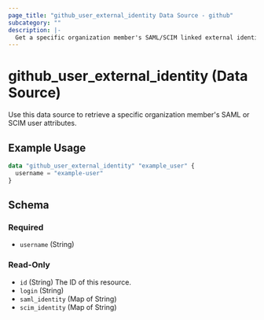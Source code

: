 ```yaml
---
page_title: "github_user_external_identity Data Source - github"
subcategory: ""
description: |-
  Get a specific organization member's SAML/SCIM linked external identity
---
```


# github_user_external_identity (Data Source)

Use this data source to retrieve a specific organization member's SAML or SCIM user attributes.

## Example Usage

```terraform
data "github_user_external_identity" "example_user" {
  username = "example-user"
}
```

<!-- schema generated by tfplugindocs -->
## Schema

### Required

- `username` (String)

### Read-Only

- `id` (String) The ID of this resource.
- `login` (String)
- `saml_identity` (Map of String)
- `scim_identity` (Map of String)
